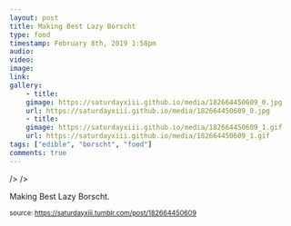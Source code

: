 ```yaml
---
layout: post
title: Making Best Lazy Borscht
type: food
timestamp: February 8th, 2019 1:58pm
audio: 
video: 
image: 
link: 
gallery:
	- title: 
	gimage: https://saturdayxiii.github.io/media/182664450609_0.jpg
	url: https://saturdayxiii.github.io/media/182664450609_0.jpg
	- title: 
	gimage: https://saturdayxiii.github.io/media/182664450609_1.gif
	url: https://saturdayxiii.github.io/media/182664450609_1.gif
tags: ["edible", "borscht", "food"]
comments: true
---
```


 />
 />
        
Making Best Lazy Borscht.
 
  
<small>source: https://saturdayxiii.tumblr.com/post/182664450609</small>